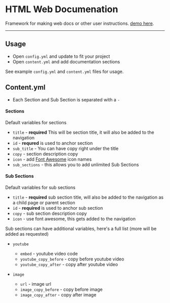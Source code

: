# HTML Web Documenation
Framework for making web docs or other user instructions. [demo here](http://owldesign.github.io/Web-Documentation/ "Web Documentation").

***

## Usage

* Open `config.yml` and update to fit your project
* Open `content.yml` and add documentation sections

See example `config.yml` and `content.yml` files for usage.


## Content.yml

* Each Section and Sub Section is separated with a `-`


#### Sections

Default variables for sections
  
* `title` - **required** This will be section title, it will also be added to the navigation
* `id` - **requred** is used to anchor section
* `sub_title` - You can have copy right under the title
* `copy` - section description copy
* `icon` - add [Font Awesome](http://fortawesome.github.io/Font-Awesome/ "Font Awesome") icon names 
* `sub_sections` - this allows you to add unlimited Sub Sections


#### Sub Sections

Default variables for sub sections

* `title` - **required** sub section title, will also be added to the navigation as a child page or parent section
* `id` - **required** is used to anchor sub section
* `copy` - sub section description copy
* `icon` - use font awesome, this gets added to the navigation

Sub sections can have additional variables, here's a full list (more will be added as requested)

* `youtube`
  * `embed` - youtube video code
  * `youtube_copy_before` - copy before youtube video
  * `youtube_copy_after` - copy after youtube video

* `image`
  * `url` - image url
  * `image_copy_before` - copy before image
  * `image_copy_after` - copy after image

  